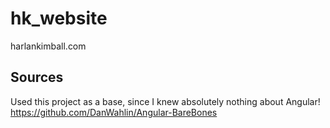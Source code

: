 # hk_website
harlankimball.com

## Sources

Used this project as a base, since I knew absolutely nothing about Angular!
https://github.com/DanWahlin/Angular-BareBones

